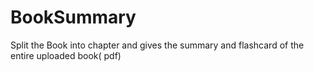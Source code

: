 # BookSummary
Split the Book into chapter and gives the summary and flashcard of the entire uploaded book( pdf)
